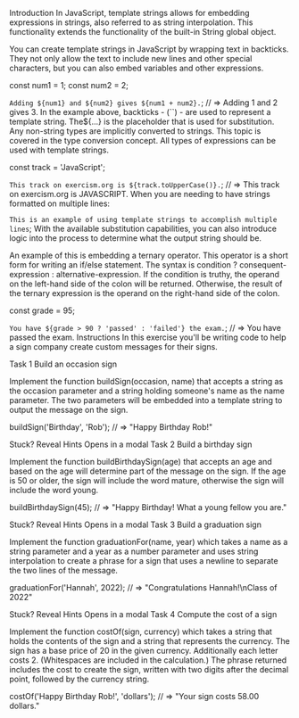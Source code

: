 Introduction
In JavaScript, template strings allows for embedding expressions in strings, also referred to as string interpolation. This functionality extends the functionality of the built-in String global object.

You can create template strings in JavaScript by wrapping text in backticks. They not only allow the text to include new lines and other special characters, but you can also embed variables and other expressions.

const num1 = 1;
const num2 = 2;

`Adding ${num1} and ${num2} gives ${num1 + num2}.`;
// => Adding 1 and 2 gives 3.
In the example above, backticks - (``) - are used to represent a template string. The${...} is the placeholder that is used for substitution. Any non-string types are implicitly converted to strings. This topic is covered in the type conversion concept. All types of expressions can be used with template strings.

const track = 'JavaScript';

`This track on exercism.org is ${track.toUpperCase()}.`;
// => This track on exercism.org is JAVASCRIPT.
When you are needing to have strings formatted on multiple lines:

`This is an example of using template
strings to accomplish multiple
lines`;
With the available substitution capabilities, you can also introduce logic into the process to determine what the output string should be.

An example of this is embedding a ternary operator. This operator is a short form for writing an if/else statement. The syntax is condition ? consequent-expression : alternative-expression. If the condition is truthy, the operand on the left-hand side of the colon will be returned. Otherwise, the result of the ternary expression is the operand on the right-hand side of the colon.

const grade = 95;

`You have ${grade > 90 ? 'passed' : 'failed'} the exam.`;
// => You have passed the exam.
Instructions
In this exercise you'll be writing code to help a sign company create custom messages for their signs.

Task 1
Build an occasion sign

Implement the function buildSign(occasion, name) that accepts a string as the occasion parameter and a string holding someone's name as the name parameter. The two parameters will be embedded into a template string to output the message on the sign.

buildSign('Birthday', 'Rob');
// => "Happy Birthday Rob!"

Stuck? Reveal Hints
Opens in a modal
Task 2
Build a birthday sign

Implement the function buildBirthdaySign(age) that accepts an age and based on the age will determine part of the message on the sign. If the age is 50 or older, the sign will include the word mature, otherwise the sign will include the word young.

buildBirthdaySign(45);
// => "Happy Birthday! What a young fellow you are."

Stuck? Reveal Hints
Opens in a modal
Task 3
Build a graduation sign

Implement the function graduationFor(name, year) which takes a name as a string parameter and a year as a number parameter and uses string interpolation to create a phrase for a sign that uses a newline to separate the two lines of the message.

graduationFor('Hannah', 2022);
// => "Congratulations Hannah!\nClass of 2022"

Stuck? Reveal Hints
Opens in a modal
Task 4
Compute the cost of a sign

Implement the function costOf(sign, currency) which takes a string that holds the contents of the sign and a string that represents the currency. The sign has a base price of 20 in the given currency. Additionally each letter costs 2. (Whitespaces are included in the calculation.) The phrase returned includes the cost to create the sign, written with two digits after the decimal point, followed by the currency string.

costOf('Happy Birthday Rob!', 'dollars');
// => "Your sign costs 58.00 dollars."